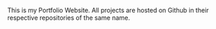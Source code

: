 This is my Portfolio Website. All projects are hosted on Github in their respective repositories of the same name.